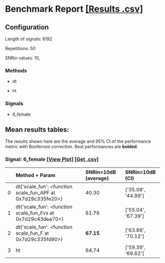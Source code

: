 # Benchmark Report [[Results .csv]](https://jmiramont.github.io/ssp-2025/results/b3/results.csv) 


## Configuration

Length of signals: 8192

Repetitions: 50

SNRin values: 
10, 


### Methods  

* dt 

* ht 

### Signals  

* 6_female 

## Mean results tables: 

The results shown here are the average and 95\% CI of                               the performance metric with Bonferroni correction.                               Best performances are **bolded**. 
### Signal: 6_female [[View Plot]](https://jmiramont.github.io/ssp-2025/results/b3/plot_6_female.html)    [[Get .csv]](https://jmiramont.github.io/ssp-2025/results/b3/results_6_female.csv)
|    | Method + Param                                              | SNRin=10dB (average)   | SNRin=10dB (CI)    |
|---:|:------------------------------------------------------------|:-----------------------|:-------------------|
|  0 | dt{'scale_fun': <function scale_fun_APF at 0x7d29c335fe20>} | 40.30                  | ['35.08', '44.99'] |
|  1 | dt{'scale_fun': <function scale_fun_Fvs at 0x7d29c43dea70>} | 61.76                  | ['55.04', '67.39'] |
|  2 | dt{'scale_fun': <function scale_fun_F at 0x7d29c335fd90>}   | **67.15**              | ['63.86', '70.12'] |
|  3 | ht                                                          | 64.74                  | ['59.39', '69.62'] |
